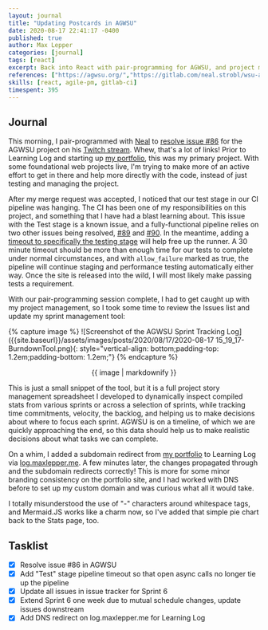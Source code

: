 ```yaml
---
layout: journal
title: "Updating Postcards in AGWSU"
date: 2020-08-17 22:41:17 -0400
published: true
author: Max Lepper
categories: [journal]
tags: [react]
excerpt: Back into React with pair-programming for AGWSU, and project maintenance and schedule tasks
references: ["https://agwsu.org/","https://gitlab.com/neal.strobl/wsu-adventurers-guild/-/wikis/Home/Technical/Code%20Style%20Guide"]
skills: [react, agile-pm, gitlab-ci]
timespent: 395
---
```


## Journal

This morning, I pair-programmed with [Neal](https://gitlab.com/neal.strobl) to [resolve issue #86](https://gitlab.com/neal.strobl/wsu-adventurers-guild/-/commit/66aac2f68cfaf5655513289d3c229d45899483c6) for the AGWSU project on his [Twitch stream](https://www.twitch.tv/happydevelopment). Whew, that's a lot of links! Prior to Learning Log and starting up [my portfolio](https://maxlepper.me), this was my primary project. With some foundational web projects live, I'm trying to make more of an active effort to get in there and help more directly with the code, instead of just testing and managing the project.

After my merge request was accepted, I noticed that our test stage in our CI pipeline was hanging. The CI has been one of my responsibilities on this project, and something that I have had a blast learning about. This issue with the Test stage is a known issue, and a fully-functional pipeline relies on two other issues being resolved, [#89](https://gitlab.com/neal.strobl/wsu-adventurers-guild/-/issues/89) and [#90](https://gitlab.com/neal.strobl/wsu-adventurers-guild/-/issues/90). In the meantime, adding a [timeout to specifically the testing stage](https://gitlab.com/neal.strobl/wsu-adventurers-guild/-/commit/de1b6981636436d52f83c365a5dad4f70890e825) will help free up the runner. A 30 minute timeout should be more than enough time for our tests to complete under normal circumstances, and with `allow_failure` marked as true, the pipeline will continue staging and performance testing automatically either way. Once the site is released into the wild, I will most likely make passing tests a requirement.

With our pair-programming session complete, I had to get caught up with my project management, so I took some time to review the Issues list and update my sprint management tool:

{% capture image %}
![Screenshot of the AGWSU Sprint Tracking Log]({{site.baseurl}}/assets/images/posts/2020/08/17/2020-08-17 15_19_17-BurndownTool.png){: style="vertical-align: bottom;padding-top: 1.2em;padding-bottom: 1.2em;"}
{% endcapture %}
<div style="text-align: center;">
  {{ image | markdownify }}
</div>

This is just a small snippet of the tool, but it is a full project story management spreadsheet I developed to dynamically inspect compiled stats from various sprints or across a selection of sprints, while tracking time commitments, velocity, the backlog, and helping us to make decisions about where to focus each sprint. AGWSU is on a timeline, of which we are quickly approaching the end, so this data should help us to make realistic decisions about what tasks we can complete.

On a whim, I added a subdomain redirect from [my portfolio](https://maxlepper.me) to Learning Log via [log.maxlepper.me](log.maxlepper.me). A few minutes later, the changes propagated through and the subdomain redirects correctly! This is more for some minor branding consistency on the portfolio site, and I had worked with DNS before to set up my custom domain and was curious what all it would take.

I totally misunderstood the use of "-" characters around whitespace tags, and Mermaid.JS works like a charm now, so I've added that simple pie chart back to the Stats page, too.

## Tasklist

- [x] Resolve issue #86 in AGWSU
- [x] Add "Test" stage pipeline timeout so that open async calls no longer tie up the pipeline
- [x] Update all issues in issue tracker for Sprint 6
- [x] Extend Sprint 6 one week due to mutual schedule changes, update issues downstream
- [x] Add DNS redirect on log.maxlepper.me for Learning Log